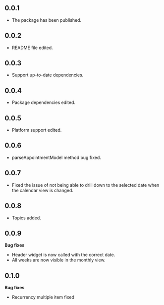 ## 0.0.1

* The package has been published.

## 0.0.2

* README file edited.

## 0.0.3

* Support up-to-date dependencies.

## 0.0.4

* Package dependencies edited.

## 0.0.5

* Platform support edited.

## 0.0.6

* parseAppointmentModel method bug fixed.

## 0.0.7

* Fixed the issue of not being able to drill down to the selected date when the calendar view is changed.

## 0.0.8

* Topics added.

## 0.0.9
**Bug fixes**
* Header widget is now called with the correct date.
* All weeks are now visible in the monthly view.

## 0.1.0
**Bug fixes**
* Recurrency multiple item fixed